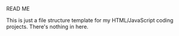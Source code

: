 READ ME

This is just a file structure template for my HTML/JavaScript coding projects. There's nothing in here. 
